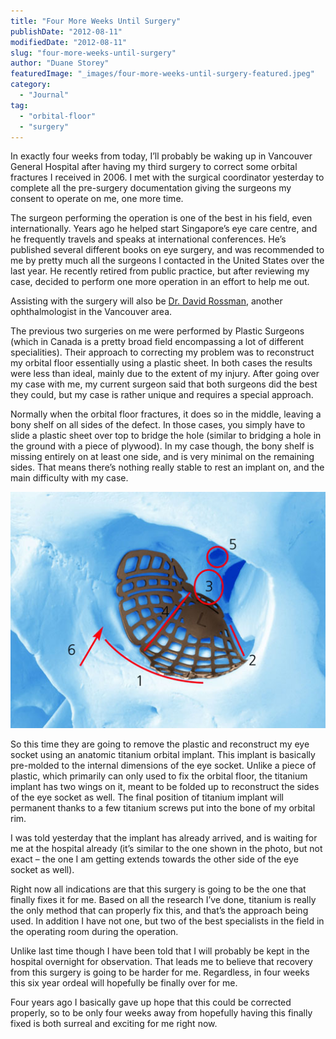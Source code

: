 ```yaml
---
title: "Four More Weeks Until Surgery"
publishDate: "2012-08-11"
modifiedDate: "2012-08-11"
slug: "four-more-weeks-until-surgery"
author: "Duane Storey"
featuredImage: "_images/four-more-weeks-until-surgery-featured.jpeg"
category:
  - "Journal"
tag:
  - "orbital-floor"
  - "surgery"
---
```


In exactly four weeks from today, I’ll probably be waking up in Vancouver General Hospital after having my third surgery to correct some orbital fractures I received in 2006. I met with the surgical coordinator yesterday to complete all the pre-surgery documentation giving the surgeons my consent to operate on me, one more time.

The surgeon performing the operation is one of the best in his field, even internationally. Years ago he helped start Singapore’s eye care centre, and he frequently travels and speaks at international conferences. He’s published several different books on eye surgery, and was recommended to me by pretty much all the surgeons I contacted in the United States over the last year. He recently retired from public practice, but after reviewing my case, decided to perform one more operation in an effort to help me out.

Assisting with the surgery will also be [Dr. David Rossman](http://www.ratemds.com/doctor-ratings/949684/Dr-David-Rossman-Vancouver-BC.html), another ophthalmologist in the Vancouver area.

The previous two surgeries on me were performed by Plastic Surgeons (which in Canada is a pretty broad field encompassing a lot of different specialities). Their approach to correcting my problem was to reconstruct my orbital floor essentially using a plastic sheet. In both cases the results were less than ideal, mainly due to the extent of my injury. After going over my case with me, my current surgeon said that both surgeons did the best they could, but my case is rather unique and requires a special approach.

Normally when the orbital floor fractures, it does so in the middle, leaving a bony shelf on all sides of the defect. In those cases, you simply have to slide a plastic sheet over top to bridge the hole (similar to bridging a hole in the ground with a piece of plywood). In my case though, the bony shelf is missing entirely on at least one side, and is very minimal on the remaining sides. That means there’s nothing really stable to rest an implant on, and the main difficulty with my case.

[![](_images/four-more-weeks-until-surgery-1.jpg "MatrixPreformedOrbitalPlates_3")](http://www.migratorynerd.com/wordpress/wp-content/uploads/2012/08/MatrixPreformedOrbitalPlates_3.jpg)

So this time they are going to remove the plastic and reconstruct my eye socket using an anatomic titanium orbital implant. This implant is basically pre-molded to the internal dimensions of the eye socket. Unlike a piece of plastic, which primarily can only used to fix the orbital floor, the titanium implant has two wings on it, meant to be folded up to reconstruct the sides of the eye socket as well. The final position of titanium implant will permanent thanks to a few titanium screws put into the bone of my orbital rim.

I was told yesterday that the implant has already arrived, and is waiting for me at the hospital already (it’s similar to the one shown in the photo, but not exact – the one I am getting extends towards the other side of the eye socket as well).

Right now all indications are that this surgery is going to be the one that finally fixes it for me. Based on all the research I’ve done, titanium is really the only method that can properly fix this, and that’s the approach being used. In addition I have not one, but two of the best specialists in the field in the operating room during the operation.

Unlike last time though I have been told that I will probably be kept in the hospital overnight for observation. That leads me to believe that recovery from this surgery is going to be harder for me. Regardless, in four weeks this six year ordeal will hopefully be finally over for me.

Four years ago I basically gave up hope that this could be corrected properly, so to be only four weeks away from hopefully having this finally fixed is both surreal and exciting for me right now.